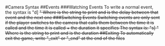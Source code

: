 #Camera Syntax
##Events
###Watching Events
To write a normal event, the syntax is "d<n>] <s>"
Where <s> is the string to print and <n> is the delay between that event and the next one
###Switching Events
Switching events are only sent if the player switches to the camera that calls them between the time it is called and the time it is called + the duration it specifies
The syntax is: "s<n>] <s>"
Where <s> is the string to print and <n> is the duration
##Exiting
To automatically exit the game, write "_exit" or "_end" at the end of the files
